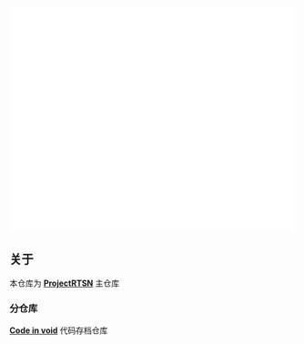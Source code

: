 <img src="../metrics.svg" alt="Metric" />

## 关于
本仓库为 [**ProjectRTSN**](https://github.com/ProjectRTSN) 主仓库

### 分仓库
[**Code in void**](https://github.com/codeinvoid) 代码存档仓库
